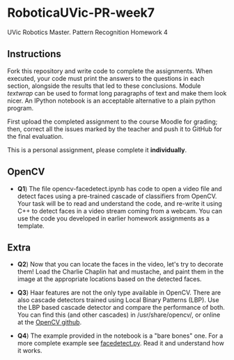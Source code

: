 # RoboticaUVic-PR-week7
UVic Robotics Master. Pattern Recognition Homework 4

## Instructions

Fork this repository and write code to complete the assignments. When
executed, your code must print the answers to the questions in each
section, alongside the results that led to these conclusions. Module
*textwrap* can be used to format long paragraphs of text and make them
look nicer. An IPython notebook is an acceptable alternative to a
plain python program.

First upload the completed assignment to the course Moodle for
grading; then, correct all the issues marked by the teacher and push it
to GitHub for the final evaluation.

This is a personal assignment, please complete it **individually**. 

## OpenCV

- **Q1**) The file opencv-facedetect.ipynb has code to open a video
    file and detect faces using a pre-trained cascade of classifiers
    from OpenCV. Your task will be to read and understand the code,
    and re-write it using C++ to detect faces in a video stream coming
    from a webcam. You can use the code you developed in earlier
    homework assignments as a template.

## Extra

- **Q2**) Now that you can locate the faces in the video, let's try to
    decorate them! Load the Charlie Chaplin hat and mustache, and
    paint them in the image at the appropriate locations based on the
    detected faces.

- **Q3**) Haar features are not the only type available in
    OpenCV. There are also cascade detectors trained using Local
    Binary Patterns (LBP). Use the LBP based cascade detector and
    compare the performance of both. You can find this (and other
    cascades) in /usr/share/opencv/, or online at the [OpenCV
    github](https://github.com/Itseez/opencv/tree/master/data).

- **Q4**) The example provided in the notebook is a "bare bones"
    one. For a more complete example see
    [facedetect.py](https://github.com/Itseez/opencv/blob/master/samples/python2/facedetect.py). Read it and understand how it works.